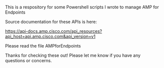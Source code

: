 This is a respository for some Powershell scripts I wrote to manage AMP for Endpoints

Source documentation for these APIs is here:

https://api-docs.amp.cisco.com/api_resources?api_host=api.amp.cisco.com&api_version=v1

Please read the file AMPforEndpoints

Thanks for checking these out!   Please let me know if you have any questions or concerns.

